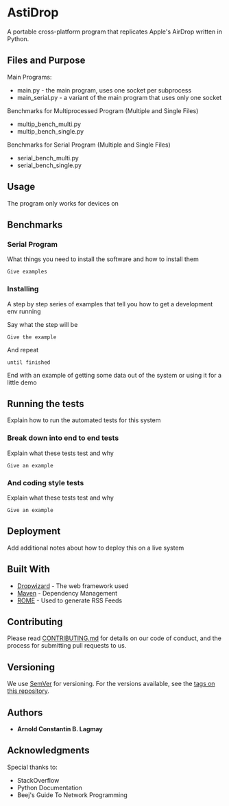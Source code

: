 # AstiDrop

A portable cross-platform program that replicates Apple's AirDrop written in Python.

## Files and Purpose

Main Programs:
* main.py - the main program, uses one socket per subprocess
* main_serial.py - a variant of the main program that uses only one socket

Benchmarks for Multiprocessed Program (Multiple and Single Files)
* multip_bench_multi.py
* multip_bench_single.py

Benchmarks for Serial Program (Multiple and Single Files)
* serial_bench_multi.py
* serial_bench_single.py

## Usage

The program only works for devices on 


## Benchmarks

### Serial Program

What things you need to install the software and how to install them

```
Give examples
```

### Installing

A step by step series of examples that tell you how to get a development env running

Say what the step will be

```
Give the example
```

And repeat

```
until finished
```

End with an example of getting some data out of the system or using it for a little demo

## Running the tests

Explain how to run the automated tests for this system

### Break down into end to end tests

Explain what these tests test and why

```
Give an example
```

### And coding style tests

Explain what these tests test and why

```
Give an example
```

## Deployment

Add additional notes about how to deploy this on a live system

## Built With

* [Dropwizard](http://www.dropwizard.io/1.0.2/docs/) - The web framework used
* [Maven](https://maven.apache.org/) - Dependency Management
* [ROME](https://rometools.github.io/rome/) - Used to generate RSS Feeds

## Contributing

Please read [CONTRIBUTING.md](https://gist.github.com/PurpleBooth/b24679402957c63ec426) for details on our code of conduct, and the process for submitting pull requests to us.

## Versioning

We use [SemVer](http://semver.org/) for versioning. For the versions available, see the [tags on this repository](https://github.com/your/project/tags). 

## Authors

* **Arnold Constantin B. Lagmay**

## Acknowledgments

Special thanks to:
* StackOverflow
* Python Documentation
* Beej's Guide To Network Programming
